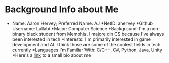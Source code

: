 <h1>Background Info about Me</h1>

- Name: Aaron Hervey; Preferred Name: AJ
*NetID: ahervey
*Github Username: Lullabi
*Major: Computer Science
*Background: I'm a non-binary black student from Memphis. I majore din CS because I've always been interested in tech
*Interests: I'm primarily interested in game development and AI. I think those are some of the coolest fields in tech currently
*Languages I'm Familiar With: C/C++, C#, Python, Java, Unity
*Here's a [link](ahervey.carrd.co) to a small bio about me 

